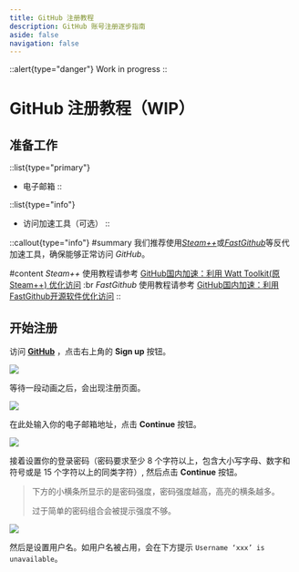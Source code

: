 ```yaml
---
title: GitHub 注册教程
description: GitHub 账号注册逐步指南
aside: false
navigation: false
---
```


::alert{type="danger"}
Work in progress
::

# GitHub 注册教程（WIP）

## 准备工作
::list{type="primary"}
- 电子邮箱
::

::list{type="info"}
- 访问加速工具（可选）
::

::callout{type="info"}
#summary
我们推荐使用[*Steam++*](https://steampp.net/)或[*FastGithub*](https://github.com/dotnetcore/FastGithub)等反代加速工具，确保能够正常访问 *GitHub*。

#content
*Steam++* 使用教程请参考 [GitHub国内加速：利用 Watt Toolkit(原Steam++) 优化访问](https://51.ruyo.net/18018.html) :br
*FastGithub* 使用教程请参考 [GitHub国内加速：利用FastGithub开源软件优化访问](https://51.ruyo.net/18275.html)
::

## 开始注册

访问 [**GitHub**](https://github.com) ，点击右上角的 **Sign up** 按钮。

![](/img/7/99/github-home-page.png)

等待一段动画之后，会出现注册页面。

![](/img/7/99/github-sign-up-page-1.png)

在此处输入你的电子邮箱地址，点击 **Continue** 按钮。

![](/img/7/99/github-sign-up-page-2.png)

接着设置你的登录密码（密码要求至少 8 个字符以上，包含大小写字母、数字和符号或是 15 个字符以上的同类字符）, 然后点击 **Continue** 按钮。
> 下方的小横条所显示的是密码强度，密码强度越高，高亮的横条越多。
> 
> 过于简单的密码组合会被提示强度不够。

![](/img/7/99/github-sign-up-page-3.png)

然后是设置用户名。如用户名被占用，会在下方提示 `Username ‘xxx’ is unavailable`。